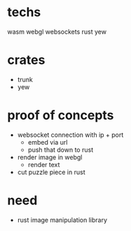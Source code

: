 # techs
wasm
webgl
websockets
rust
yew

# crates
* trunk
* yew

# proof of concepts
* websocket connection with ip + port
    * embed via url
    * push that down to rust
* render image in webgl
    * render text
* cut puzzle piece in rust

# need
* rust image manipulation library

